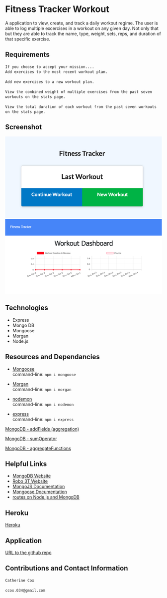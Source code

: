 # Fitness Tracker Workout

A application to view, create, and track a daily workout regime. The user is able to log multiple excercises in a workout on any given day. Not only that but they are able to track the name, type, weight, sets, reps, and duration of that specific exercise.

## Requirements

<!-- ----------------------- -->

```
If you choose to accept your mission....
Add exercises to the most recent workout plan.

Add new exercises to a new workout plan.

View the combined weight of multiple exercises from the past seven workouts on the stats page.

View the total duration of each workout from the past seven workouts on the stats page.
```

## Screenshot

<!-- ----------------------- -->

![Screen Shot](./assets/fitness.png)
![Screen Shot](./assets/stats.png)

## Technologies

<!-- ----------------------- -->

- Express
- Mongo DB
- Mongoose
- Morgan
- Node.js

## Resources and Dependancies

<!-- ----------------------- -->

- [Mongoose](https://www.npmjs.com/package/mongoose)<br />
  command-line: `npm i mongoose`

- [Morgan](https://www.npmjs.com/package/morgan)<br />
  command-line: `npm i morgan`

- [nodemon](https://www.npmjs.com/package/nodemon)<br />
  command-line: `npm i nodemon`

- [express](https://www.npmjs.com/package/express)<br />
  command-line: `npm i express`

[MongoDB - addFields (aggregation)](https://docs.mongodb.com/manual/reference/operator/aggregation/addFields/)

[MongoDB - sumOperator](https://docs.mongodb.com/manual/reference/operator/aggregation/sum/)

[MongoDB - aggregateFunctions](https://mongoosejs.com/docs/api.html#aggregate_Aggregate)

## Helpful Links

- [MongoDB Website](https://www.mongodb.com/)
- [Robo 3T Website](https://robomongo.org/download)
- [MongoJS Documentation](https://www.npmjs.com/package/mongojs)
- [Mongoose Documentation](http://mongoosejs.com/docs/guide.html)
- [routes on Node.js and MongoDB](https://www.geeksforgeeks.org/restfull-routes-on-node-js-and-mongodb/)

## Heroku

<!-- ----------------------- -->

[Heroku](https://mysterious-river-96466.herokuapp.com/)

<!-- mysterious-river-96466 -->

## Application

<!-- ----------------------- -->

[URL to the github repo](https://github.com/beachbrunet/Fitness_tracker_workout)

## Contributions and Contact Information

<!-- ----------------------- -->

```
Catherine Cox

ccox.034@gmail.com
```
